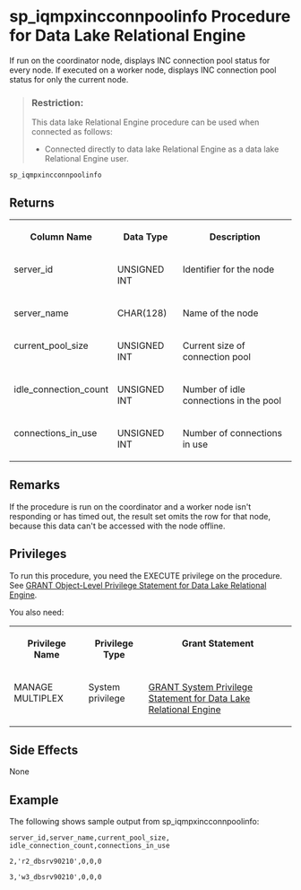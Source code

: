 <!-- loioa4da6c3684f21015bd4ac628c1322092 -->

# sp\_iqmpxincconnpoolinfo Procedure for Data Lake Relational Engine

If run on the coordinator node, displays INC connection pool status for every node. If executed on a worker node, displays INC connection pool status for only the current node.



> ### Restriction:  
> This data lake Relational Engine procedure can be used when connected as follows:
> 
> -   Connected directly to data lake Relational Engine as a data lake Relational Engine user.



```
sp_iqmpxincconnpoolinfo
```



<a name="loioa4da6c3684f21015bd4ac628c1322092__iq_iqmpx_240"/>

## Returns


<table>
<tr>
<th valign="top">

Column Name



</th>
<th valign="top">

Data Type



</th>
<th valign="top">

Description



</th>
</tr>
<tr>
<td valign="top">

server\_id



</td>
<td valign="top">

UNSIGNED INT



</td>
<td valign="top">

Identifier for the node



</td>
</tr>
<tr>
<td valign="top">

server\_name



</td>
<td valign="top">

CHAR\(128\)



</td>
<td valign="top">

Name of the node



</td>
</tr>
<tr>
<td valign="top">

current\_pool\_size



</td>
<td valign="top">

UNSIGNED INT



</td>
<td valign="top">

Current size of connection pool



</td>
</tr>
<tr>
<td valign="top">

idle\_connection\_count



</td>
<td valign="top">

UNSIGNED INT



</td>
<td valign="top">

Number of idle connections in the pool



</td>
</tr>
<tr>
<td valign="top">

connections\_in\_use



</td>
<td valign="top">

UNSIGNED INT



</td>
<td valign="top">

Number of connections in use



</td>
</tr>
</table>



<a name="loioa4da6c3684f21015bd4ac628c1322092__iq_iqmpx_241"/>

## Remarks

If the procedure is run on the coordinator and a worker node isn't responding or has timed out, the result set omits the row for that node, because this data can't be accessed with the node offline.



<a name="loioa4da6c3684f21015bd4ac628c1322092__iq_iqmpx_242"/>

## Privileges

To run this procedure, you need the EXECUTE privilege on the procedure. See [GRANT Object-Level Privilege Statement for Data Lake Relational Engine](../080-sql-statements/grant-object-level-privilege-statement-for-data-lake-relational-engine-a3e154f.md). 

You also need:


<table>
<tr>
<th valign="top">

Privilege Name



</th>
<th valign="top">

Privilege Type



</th>
<th valign="top">

Grant Statement



</th>
</tr>
<tr>
<td valign="top">

MANAGE MULTIPLEX



</td>
<td valign="top">

System privilege



</td>
<td valign="top">

[GRANT System Privilege Statement for Data Lake Relational Engine](../080-sql-statements/grant-system-privilege-statement-for-data-lake-relational-engine-a3dfcb0.md)



</td>
</tr>
</table>



## Side Effects

None



<a name="loioa4da6c3684f21015bd4ac628c1322092__iq_iqmpx_245"/>

## Example

The following shows sample output from sp\_iqmpxincconnpoolinfo:

```
server_id,server_name,current_pool_size,
idle_connection_count,connections_in_use

2,'r2_dbsrv90210',0,0,0

3,'w3_dbsrv90210',0,0,0
```

